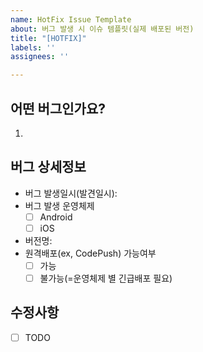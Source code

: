 ```yaml
---
name: HotFix Issue Template
about: 버그 발생 시 이슈 템플릿(실제 배포된 버전)
title: "[HOTFIX]"
labels: ''
assignees: ''

---
```


## 어떤 버그인가요?
1. 

## 버그 상세정보
- 버그 발생일시(발견일시): <!-- YYYY-MM-DD HH:mm 형식으로 작성 -->
- 버그 발생 운영체제
    - [ ] Android
    - [ ] iOS
- 버전명: 
- 원격배포(ex, CodePush) 가능여부
    - [ ] 가능
    - [ ] 불가능(=운영체제 별 긴급배포 필요)

## 수정사항
- [ ] TODO
